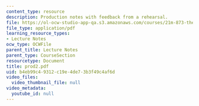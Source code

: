 ```yaml
---
content_type: resource
description: Production notes with feedback from a rehearsal.
file: https://ol-ocw-studio-app-qa.s3.amazonaws.com/courses/21m-873-theater-arts-topics-suburbia-january-iap-2008/b4eb99c49312c19e4de73b3f49c4af6d_prod2.pdf
file_type: application/pdf
learning_resource_types:
- Lecture Notes
ocw_type: OCWFile
parent_title: Lecture Notes
parent_type: CourseSection
resourcetype: Document
title: prod2.pdf
uid: b4eb99c4-9312-c19e-4de7-3b3f49c4af6d
video_files:
  video_thumbnail_file: null
video_metadata:
  youtube_id: null
---
```

